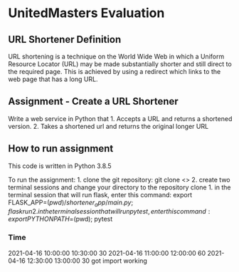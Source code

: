# UnitedMasters Evaluation

## URL Shortener Definition

URL shortening is a technique on the World Wide Web in which a Uniform Resource
Locator (URL) may be made substantially shorter and still direct to the required
page. This is achieved by using a redirect which links to the web page that has
a long URL.

## Assignment - Create a URL Shortener

Write a web service in Python that
    1. Accepts a URL and returns a shortened version.
    2. Takes a shortened url and returns the original longer URL

## How to run assignment

This code is written in Python 3.8.5

To run the assignment:
    1. clone the git repository: git clone <>
    2. create two terminal sessions and change your directory to the repository clone
       1. in the terminal session that will run flask, enter this command: export FLASK_APP=$(pwd)/shortener_app/main.py; flask run
       2. in the terminal session that will run pytest, enter this command: export PYTHONPATH=$(pwd); pytest


### Time

2021-04-16 10:00:00   10:30:00     30
2021-04-16 11:00:00   12:00:00     60
2021-04-16 12:30:00   13:00:00     30
  got import working

